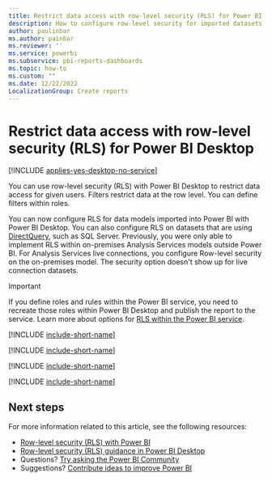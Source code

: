 ```yaml
---
title: Restrict data access with row-level security (RLS) for Power BI Desktop
description: How to configure row-level security for imported datasets, and DirectQuery, within Power BI Desktop.
author: paulinbar
ms.author: painbar
ms.reviewer: ''
ms.service: powerbi
ms.subservice: pbi-reports-dashboards
ms.topic: how-to
ms.custom: ""
ms.date: 12/22/2022 
LocalizationGroup: Create reports
---
```


# Restrict data access with row-level security (RLS) for Power BI Desktop

[!INCLUDE [applies-yes-desktop-no-service](../includes/applies-yes-desktop-no-service.md)]

You can use row-level security (RLS) with Power BI Desktop to restrict data access for given users. Filters restrict data at the row level. You can define filters within roles.

You can now configure RLS for data models imported into Power BI with Power BI Desktop. You can also configure RLS on datasets that are using [DirectQuery](../connect-data/desktop-use-directquery.md), such as SQL Server. Previously, you were only able to implement RLS within on-premises Analysis Services models outside Power BI. For Analysis Services live connections, you configure Row-level security on the on-premises model. The security option doesn't show up for live connection datasets.

> [!IMPORTANT]
> If you define roles and rules within the Power BI service, you need to recreate those roles within Power BI Desktop and publish the report to the service. Learn more about options for [RLS within the Power BI service](../enterprise/service-admin-rls.md).

[!INCLUDE [include-short-name](../includes/rls-desktop-define-roles.md)]

[!INCLUDE [include-short-name](../includes/rls-desktop-view-as-roles.md)]

[!INCLUDE [include-short-name](../includes/rls-limitations.md)]

[!INCLUDE [include-short-name](../includes/rls-faq.md)]

## Next steps

For more information related to this article, see the following resources:

- [Row-level security (RLS) with Power BI](../enterprise/service-admin-rls.md)
- [Row-level security (RLS) guidance in Power BI Desktop](../guidance/rls-guidance.md)
- Questions? [Try asking the Power BI Community](https://community.powerbi.com/)
- Suggestions? [Contribute ideas to improve Power BI](https://ideas.powerbi.com/)
